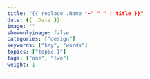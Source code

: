 ```yaml
---
title: "{{ replace .Name "-" " " | title }}"
date: {{ .Date }}
image: ""
showonlyimage: false
categories: ["design"]
keywords: ["key", "words"]
topics: ["topic 1"]
tags: ["one", "two"]
weight: 1
---
```



